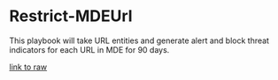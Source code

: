 # Restrict-MDEUrl

This playbook will take URL entities and generate alert and block threat indicators for each URL in MDE for 90 days.


[link to raw](https://raw.githubusercontent.com/Azure/Azure-Sentinel/master/Playbooks/Restrict-MDEUrl/alert-trigger/azuredeploy.json)

